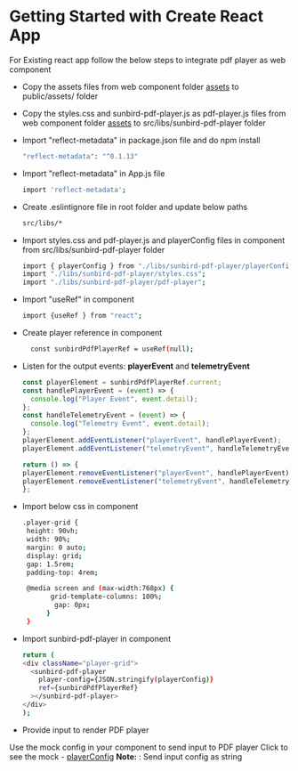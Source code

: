 # Getting Started with Create React App

For Existing react app follow the below steps to integrate pdf player as web component

- Copy the assets files from web component folder
  [assets](https://github.com/project-sunbird/sunbird-pdf-player/tree/master/web-component/assets) to public/assets/ folder

- Copy the styles.css and sunbird-pdf-player.js as pdf-player.js files from web component folder
  [assets](https://github.com/project-sunbird/sunbird-pdf-player/tree/master/web-component/) to src/libs/sunbird-pdf-player folder 

- Import  "reflect-metadata" in package.json file and do npm install
    ```bash
  "reflect-metadata": "^0.1.13"
    ```

- Import  "reflect-metadata" in App.js file 
    ```bash
    import 'reflect-metadata';
    ```

- Create  .eslintignore  file in root folder and update below paths

    ```bash
    src/libs/*
    ```

- Import  styles.css and pdf-player.js and playerConfig files in component from src/libs/sunbird-pdf-player folder
    ```bash
    import { playerConfig } from "./libs/sunbird-pdf-player/playerConfig";
    import "./libs/sunbird-pdf-player/styles.css";
    import "./libs/sunbird-pdf-player/pdf-player";
    ```

- Import  "useRef" in component
    ```bash
    import {useRef } from "react";
    ```

- Create player reference in component 
    ```bash
      const sunbirdPdfPlayerRef = useRef(null);
    ```

 - Listen for the output events: **playerEvent** and **telemetryEvent**

	```javascript
    const playerElement = sunbirdPdfPlayerRef.current;
    const handlePlayerEvent = (event) => {
      console.log("Player Event", event.detail);
    };
    const handleTelemetryEvent = (event) => {
      console.log("Telemetry Event", event.detail);
    };
    playerElement.addEventListener("playerEvent", handlePlayerEvent);
    playerElement.addEventListener("telemetryEvent", handleTelemetryEvent);

    return () => {
    playerElement.removeEventListener("playerEvent", handlePlayerEvent);
    playerElement.removeEventListener("telemetryEvent", handleTelemetryEvent);
    };

	```   
- Import  below css in component 
    ```bash
    .player-grid {
     height: 90vh;
     width: 90%;
     margin: 0 auto;
     display: grid;
     gap: 1.5rem;
     padding-top: 4rem;

     @media screen and (max-width:768px) {
           grid-template-columns: 100%;
            gap: 0px;
          }
     }
    ```

 - Import  sunbird-pdf-player in component
    ```bash
    return (
    <div className="player-grid">
      <sunbird-pdf-player
        player-config={JSON.stringify(playerConfig)}
        ref={sunbirdPdfPlayerRef}
      ></sunbird-pdf-player>
    </div>
    );
    ```

- Provide input to render PDF player

Use the mock config in your component to send input to PDF player
Click to see the mock - [playerConfig](https://github.com/project-sunbird/sunbird-pdf-player/blob/master/src/app/data.ts)
**Note:** : Send input config as string   